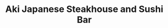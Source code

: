 ---
layout: place
title: "Aki Japanese Steakhouse and Sushi Bar"
permalink: /pennsylvania/altoona/aki-japanese-steakhouse-and-sushi-bar.html
stateAbbr: PA
stateName: Pennsylvania
cityName: Altoona
seo:
  name: "Aki Japanese Steakhouse and Sushi Bar"
  type: Restaurant
  links: http://www.aki2118.com/
description: "Sushi & dramatic tableside teppanyaki-grill dishes in a relaxed restaurant with modern decor. Aki Japanese Steakhouse and Sushi Bar serves delicious sushi in Altoona, Pennsylvania. Try fresh Japanese dishes for a great dining experience. Available for takeout, delivery, lunch, and dinner."
place_id: ChIJ49iN50CRy4kRAfhRX2QeDPI
photos:
  - name: >-
      places/ChIJ49iN50CRy4kRAfhRX2QeDPI/photos/AeeoHcJ9WK7uVh9unCkvEleX_NpMRpBO6neCj6vgz6I5R7Ln8vUHdrVIDZbdXQIbqFWvaOgRJZ9hRuu2j03x5f0BuVgt5ZS1lHUEukKHvmv4J94XvTBEnTqoaWs1cvz-4bWhB2-8zzRLc4IgBZlQY5c680WXoYg4OL8ID9J7n0IMkU2inPufcHi-Vg7UehZMwG3QSnT_SivLVhTCWVO9Oziv9BUHWiyPV5jfl1JscMnnVtSAJ2RSfWOQghPdaQhkq8W1o4a-d_56uhlE6tMAYhPWHMAtEeyrXgvJuU89skLNeeEHRfjeigBnmpaOGH_cwfOophxSdiUhHUZB4C5BOE1HqH6hQmhlXq4fynKQ1m5KryN_Ipsmh0XJ9Rle-4q2pMtCwnGbojQN3v0wr4CtSS2kVDF_3xbk0l5FOCMhmEK4syha3q7R
    widthPx: 4032
    heightPx: 3024
    authorAttributions:
      - displayName: Small Town Guy
        uri: https://maps.google.com/maps/contrib/107930744860058398556
        photoUri: >-
          https://lh3.googleusercontent.com/a-/ALV-UjXU34UNoUqt71cI2BgIwHL9yRKC8ms8_cRDdw1zSN1MsYb-MNK4Bg=s100-p-k-no-mo
    flagContentUri: >-
      https://www.google.com/local/imagery/report/?cb_client=maps_api_places.places_api&image_key=!1e10!2sCIHM0ogKEICAgICRyrqOjgE&hl=en-US
    googleMapsUri: >-
      https://www.google.com/maps/place//data=!3m4!1e2!3m2!1sCIHM0ogKEICAgICRyrqOjgE!2e10!4m2!3m1!1s0x89cb9140e78dd8e3:0xf20c1e645f51f801
  - name: >-
      places/ChIJ49iN50CRy4kRAfhRX2QeDPI/photos/AeeoHcL_VKBwmAGKdoxJMFruN90UeA1So_rVG4Tg0ERJuULrWIoF_LQy6toVQ7NphGxRRs6kezQG5eYFLQUoBzwd57WoIfgXsa1Ba03cFY7frPBsNqA5_vWEXsXn5SeIIVXKZUajO2tLfDXuqBL-B3dnqHl0LF2b9oduuiqstDgmRM12xr-NwaPsSR8y4qOu6Y06hUKjWKap5SgqoJ6d-sCMq2ZcY2N2ESnpg2Aidn5u3sJ9UwQVpVhhCtRU1XanUeFgY9wMgPgNRWgvYjg-NSaDn6K61DbZM5CrLamcjMFD8NAJA_Hwr-DrFLYyvH-xF9gz04feRMXcEO2VQr9JqYbsGdcLERjXPdHoNF4Qa0fjxzjfhAnBkCLA3dOI4-ET2Pd3kw7H4N0cECDT8yJrCMRRiwk_zt8GUdbT-sbQ5UX5lcMiyQ
    widthPx: 4000
    heightPx: 3000
    authorAttributions:
      - displayName: Allen Musselman
        uri: https://maps.google.com/maps/contrib/106563899868368410746
        photoUri: >-
          https://lh3.googleusercontent.com/a/ACg8ocK5E8BDTM1EASPFjWbSYw2y57RIvtNhjCD5-tJNs0UCggnbXQ=s100-p-k-no-mo
    flagContentUri: >-
      https://www.google.com/local/imagery/report/?cb_client=maps_api_places.places_api&image_key=!1e10!2sCIHM0ogKEICAgIDXwv2-Gg&hl=en-US
    googleMapsUri: >-
      https://www.google.com/maps/place//data=!3m4!1e2!3m2!1sCIHM0ogKEICAgIDXwv2-Gg!2e10!4m2!3m1!1s0x89cb9140e78dd8e3:0xf20c1e645f51f801
  - name: >-
      places/ChIJ49iN50CRy4kRAfhRX2QeDPI/photos/AeeoHcKstd0-GpGA0JmM3twaDpLrI_8IKFPgnuzmkdu25vn-z08Y-vsoYmaBgF552K7zL7NzfY2t2lZkDG-W8qTOVhX67Xe6GzmaXHFVv6ZUX6doyIbcgQWL-Zo72GNZxGd3J4dlVOd5FSod8KgxQMFv3z92k0nWRXHt46O8RqSM03st1zFyfjvAzMYCoaQCeTX19RZMQNVs4AqwN4aDA5lMvfPeGqaKd0BEtMYuiWvLNuXMZYThAHFECVJyimnYx_ClKxP--9vD_AgErrmxvYbZd_6Ot_BBJmi7syhRoC4l765bZ8T5VAuNA3EWVrd6hN2tTVpbS7OsPA4LgDZuqC3YQDMcKE0c6iWHTWV9lV75kAeUuv7dUIpgG3EcutMEJqSMhZh3N0ix5_WWSpOCWgFFgvJJWjJ8t8mC3ictDSg41qQ
    widthPx: 3024
    heightPx: 4032
    authorAttributions:
      - displayName: Kerrie McDermott
        uri: https://maps.google.com/maps/contrib/105858883488172230592
        photoUri: >-
          https://lh3.googleusercontent.com/a-/ALV-UjUH3nfTLj25fr9kqG9ybnihToJkh2w6Q63_29W7-ZLzQGnPd8yw=s100-p-k-no-mo
    flagContentUri: >-
      https://www.google.com/local/imagery/report/?cb_client=maps_api_places.places_api&image_key=!1e10!2sCIHM0ogKEICAgMCg4sCAXA&hl=en-US
    googleMapsUri: >-
      https://www.google.com/maps/place//data=!3m4!1e2!3m2!1sCIHM0ogKEICAgMCg4sCAXA!2e10!4m2!3m1!1s0x89cb9140e78dd8e3:0xf20c1e645f51f801
  - name: >-
      places/ChIJ49iN50CRy4kRAfhRX2QeDPI/photos/AeeoHcLKsa5syr5Py8knFggBOJh7JesFXY1c7staKjGuk-DVggUuzAUHHCFKKmJClc50jzd1JiWKFMBXcfBn9OgU13yU_4AHkd6g3bq6y1NtD2LRfGigTegHSDKIPqfU2RpdCZrvQH7-qIUgCaisrC0UTi1egFD6VA4jPzQ9EJSlzwuXHM6qxV8UoMcVquneBzdT8tOhSWFCpMuqKxNVumLI424GDLDfPJXDcgntt3VYr6bsktj0jA3VrN1c-j0CDxZXWI6Vr60WR5YLqj2cXIj-fCPKUX01wawbZiWk7_4mYcsywsITP8k17ajsar3OyzPUEUGfcLdYJVGSVussZf6Bn9K6UnOHp1CCryWxj91qnE3bBa6T3TrXcHdL-XSVCEdzKWXwvqgboShS0ioyLE0HGyVqmXVjIIuMrD8gaR8Rs9VEKRSX
    widthPx: 1944
    heightPx: 2592
    authorAttributions:
      - displayName: Michelle C. Vigeant-Haas
        uri: https://maps.google.com/maps/contrib/116242018508685364637
        photoUri: >-
          https://lh3.googleusercontent.com/a-/ALV-UjXR_k9GuZoqho_KXpCzNqc9nkWEbRLYw-wAQI1cy4siPwNipNjDMg=s100-p-k-no-mo
    flagContentUri: >-
      https://www.google.com/local/imagery/report/?cb_client=maps_api_places.places_api&image_key=!1e10!2sCIHM0ogKEICAgIDdicqx3QE&hl=en-US
    googleMapsUri: >-
      https://www.google.com/maps/place//data=!3m4!1e2!3m2!1sCIHM0ogKEICAgIDdicqx3QE!2e10!4m2!3m1!1s0x89cb9140e78dd8e3:0xf20c1e645f51f801
  - name: >-
      places/ChIJ49iN50CRy4kRAfhRX2QeDPI/photos/AeeoHcJrP1t_GIYQeXgV-vGOor38xeJlxOWDGb1RNKiZ-ltXkYi2GHYysIfPs-2D0N9Ma_tvzcdNZHHWoeYBBIALK2hBPOmRpoDfFQofmWGsHozpvD1UeBlNpkERb9LlPQnSwGVVFkmIFL7zxyUI37uQdH-iKv-WCqAiDGP-erbuFEhlXa6OjZteCDqKyF3yq15Tkbyn76hE0TaoYlJTJK4eJeA_KLy2T359KgYy4p7QpCY2axQDYFmeoisca5LMJSbfGwYsm7Y_AT780CMTiOVikyoJia_XbkAKXmXjsVBh4JH6a9hz-6kp3vanGbGC52DLgIRUqaLyhmgEsM9LmAwR0cvvkMIGgfidKsq024ocLua-JTtL88I9Ioknz3hB_LSKxvzT6VZJmZk33UcU3Y3c7Cegqh8IYR6qB66EC6nPjjRvNWrb
    widthPx: 3024
    heightPx: 4032
    authorAttributions:
      - displayName: Kerrie McDermott
        uri: https://maps.google.com/maps/contrib/105858883488172230592
        photoUri: >-
          https://lh3.googleusercontent.com/a-/ALV-UjUH3nfTLj25fr9kqG9ybnihToJkh2w6Q63_29W7-ZLzQGnPd8yw=s100-p-k-no-mo
    flagContentUri: >-
      https://www.google.com/local/imagery/report/?cb_client=maps_api_places.places_api&image_key=!1e10!2sCIHM0ogKEICAgMCg4sCA3AE&hl=en-US
    googleMapsUri: >-
      https://www.google.com/maps/place//data=!3m4!1e2!3m2!1sCIHM0ogKEICAgMCg4sCA3AE!2e10!4m2!3m1!1s0x89cb9140e78dd8e3:0xf20c1e645f51f801
  - name: >-
      places/ChIJ49iN50CRy4kRAfhRX2QeDPI/photos/AeeoHcL3B17FkqkGCe6FJpGnLLDUtYpHW3YTmCRwe7RoeJSHdr2iuIsl7f6GMumJCSk10duEkxc2GcsTatrAWDmKpJ8s2tQ9glg-KAnoUfDg9iL2QOXh-JTxlX7iZYEeLJoSOYpZ8HEOABfIGAs4Ozbyiwu3Edk5-xV-dhbb1u60tJVWVZiwcjt04hxk-VT_p2YiYIkLBN_D1bNltakzjFYhBnZeZYU9WEhM6FUBwSaCAuS_8cewoaqlvtYFsVFvou7WyC4HCMsbbIZWswwUVNemyL5KRERpJNV3onHZxovKr6p6QobJS9ec5zvNdAnRfDiV3cgONQ0cAjO6eq3kB0UZj7-uO1AdbszWzJoTQhvwPvTm5jRE6D9JIyg2Y8klp3NVXhPNrgAIXU6IHzjgDwv2B2XAZFL90j5saqIGSIGIS602Sg
    widthPx: 3600
    heightPx: 4800
    authorAttributions:
      - displayName: Amber Auberzinski
        uri: https://maps.google.com/maps/contrib/113210382437178731381
        photoUri: >-
          https://lh3.googleusercontent.com/a-/ALV-UjUWJ_r-GaaKjV2CiIuFSqJX5kd8Z9FianBdONem5dIk5Le87Xc9tA=s100-p-k-no-mo
    flagContentUri: >-
      https://www.google.com/local/imagery/report/?cb_client=maps_api_places.places_api&image_key=!1e10!2sCIHM0ogKEICAgICfoaHQUA&hl=en-US
    googleMapsUri: >-
      https://www.google.com/maps/place//data=!3m4!1e2!3m2!1sCIHM0ogKEICAgICfoaHQUA!2e10!4m2!3m1!1s0x89cb9140e78dd8e3:0xf20c1e645f51f801
  - name: >-
      places/ChIJ49iN50CRy4kRAfhRX2QeDPI/photos/AeeoHcK5dzvLWsC2lfvRIl_zQpM07HonDltDRzBvaVN-L5qcydfnG5x424OWVFiy1o0o40zh9EB2rPR_YdwYbQCSGruw_OJmcYCt5SUu69pRRGf-YSZuKFihBnVEJN9FDWnLX4An7RAXmmUAcW7jQcu2oTTRRJwP8_Ctj-04iWnJRMReRFewzbpHbExAmtH4JN5cGvl0VkGL2FuovlcRGojLQRpJKogmrCl9y0tZOu_5HH2v582f6Odi0yNON5MnQ13fdui0A410SfDpQrhcLvMKMRVWqS-UOLuh5G7s45QRpvDp8JmpVn3em5Wcs2P9Vt1lM7OwgUASXiTfVIoCrfrs9qy4cEjTC5uFMfgg1FfrHFV4TD4Gr-UGByDr2eW_55q0tZD4NXNwstUU_-HPwS_um09Sn_7uQcFyx5hD3jwXpLM
    widthPx: 4032
    heightPx: 3024
    authorAttributions:
      - displayName: Elizabeth Barr
        uri: https://maps.google.com/maps/contrib/114051681750179808568
        photoUri: >-
          https://lh3.googleusercontent.com/a-/ALV-UjXQp-IUYjkZjGYwM6puRf0fdvWH233f-mNobLseCJrtOwlqqGQI=s100-p-k-no-mo
    flagContentUri: >-
      https://www.google.com/local/imagery/report/?cb_client=maps_api_places.places_api&image_key=!1e10!2sCIHM0ogKEICAgID4mqv0Rw&hl=en-US
    googleMapsUri: >-
      https://www.google.com/maps/place//data=!3m4!1e2!3m2!1sCIHM0ogKEICAgID4mqv0Rw!2e10!4m2!3m1!1s0x89cb9140e78dd8e3:0xf20c1e645f51f801
  - name: >-
      places/ChIJ49iN50CRy4kRAfhRX2QeDPI/photos/AeeoHcIrK2SH0aAbfSOIQ6Cztvc4DYqKdRuSRE-PxZDeQlchcFNRezJ3GJeYG1yQ0hglHHyx0irtZEOxNFS0VosV5hEkQfCjpfQYdJvWs-A-2gFuOKUekOIchiWdNLNLv7MeomKMYGt85QcRITQs2V1xwpHeMh_KtOEd313w69nIowZ2UPihN4wOkYVnNaWXDlrmtBwpEcnMW9G82uefYmEJePdzB6Mi-NbKzZ5cYMVMyyL0ScwMfvogSBG6J5kgsANEACZ-eSYHYotamOvn6FPfVlA0qbSgpw6hrRbr9IRusm_95-BQby8pl0XcwBKYOcwntbG6kxAvge6AhQiAwMCM1kPVsEwbxfEd5JVs7IBLhPBi9X0bvnbQV7M7O1TdGFUX9z26z7Hxqi0f1UWhILReA45YLdkmMh5RSA54ljUkq2gC6fna
    widthPx: 3060
    heightPx: 4080
    authorAttributions:
      - displayName: Matthew Restauri
        uri: https://maps.google.com/maps/contrib/109646387151158386202
        photoUri: >-
          https://lh3.googleusercontent.com/a-/ALV-UjXLP6oBs0jC3K3XoclheV-NqzBIX47VQyAol01JZQwH3tOZ67KKKQ=s100-p-k-no-mo
    flagContentUri: >-
      https://www.google.com/local/imagery/report/?cb_client=maps_api_places.places_api&image_key=!1e10!2sCIHM0ogKEICAgICryaTX0gE&hl=en-US
    googleMapsUri: >-
      https://www.google.com/maps/place//data=!3m4!1e2!3m2!1sCIHM0ogKEICAgICryaTX0gE!2e10!4m2!3m1!1s0x89cb9140e78dd8e3:0xf20c1e645f51f801
  - name: >-
      places/ChIJ49iN50CRy4kRAfhRX2QeDPI/photos/AeeoHcIVAnYZSWJwjp3eYq8fylTVXX1Oja8rEaq1EXcqAzp0F3OKjxqSw4FYaiZDeeHHWHRRQlYiTeHNEMqfIH2wKhX-ntfAN4Db5j3ix95JqWvLTVCOb5M1NNfmcYHMcAmj-LXA8HxFywFP3sNVulNVFTHLvIbeAxp_XqZCq6Yb5H8mpyg32Xtt35Y43bYs7YRA2YVTFoDNM1El0MdyWL_ODUzi-6VMYqZB5dM-FYRmFvv7rCrfrV3TL4mbkbwwYfIzz648d8bg_NFh8gd_7dFysLFrNkz4Gq9ShfusRXmcWAjuCPCuirZhKVFCgxdSoOTuKqTaAErHNBv3sp3U84k8sT3-ClNmoV5pRcEv5_kG8M-SQYBh2kOpyZWChS6br8GMu8hweyohOc8Yv-g6UmRDKMtE0BVoNX5bJVufJOSfehHNic3z
    widthPx: 3000
    heightPx: 4000
    authorAttributions:
      - displayName: Sam Paule-Woytowiez
        uri: https://maps.google.com/maps/contrib/110050793254680481733
        photoUri: >-
          https://lh3.googleusercontent.com/a/ACg8ocIT0vCmdBviKPn_KLmXNGqu_9NjQaDUT-ZFWAkP_hwalwLo0fc=s100-p-k-no-mo
    flagContentUri: >-
      https://www.google.com/local/imagery/report/?cb_client=maps_api_places.places_api&image_key=!1e10!2sCIHM0ogKEICAgIDhoK-pxwE&hl=en-US
    googleMapsUri: >-
      https://www.google.com/maps/place//data=!3m4!1e2!3m2!1sCIHM0ogKEICAgIDhoK-pxwE!2e10!4m2!3m1!1s0x89cb9140e78dd8e3:0xf20c1e645f51f801
  - name: >-
      places/ChIJ49iN50CRy4kRAfhRX2QeDPI/photos/AeeoHcLDZ9AxD668LrdoZTe0uGVjumQFoaJCiTU2mbGs_rU50MD5X5NBV8Iyuo2fgKTmDP02sJe6V6BVYAOTMHCWjl7jFrUh1f3stfEdc3Sg97yqfNSP_nXrAyCg3Y_-LZLnikqEzVC8UUrH8AVHdPyrHUIWzhKWah-UJM-iH079PEXv9TZJ7roiXMW4OMr7FFXcZgsLiLA_yX0XKr00e9ljJs-NvL_STyiyoH8oNdXDVwbVdRTLUggXkdfRnFI8DIeZ45IErPyNVolcuj2-At2L5kktJemlCGfdWHap2-dq4iDe36OQZZZYKro_2F8jiZ3n5C428Z26XDbImF1-3es3Nmwaf-_THPCmX5TkVJDWQzb-74C8-cQxpjd1bNdLiCXGOrN2Gtt6MskHbIGKhX6b5ARRPHA5unB8L9EkcurEByclCQ
    widthPx: 3000
    heightPx: 4000
    authorAttributions:
      - displayName: Allen Musselman
        uri: https://maps.google.com/maps/contrib/106563899868368410746
        photoUri: >-
          https://lh3.googleusercontent.com/a/ACg8ocK5E8BDTM1EASPFjWbSYw2y57RIvtNhjCD5-tJNs0UCggnbXQ=s100-p-k-no-mo
    flagContentUri: >-
      https://www.google.com/local/imagery/report/?cb_client=maps_api_places.places_api&image_key=!1e10!2sCIHM0ogKEICAgIDVsYmBMg&hl=en-US
    googleMapsUri: >-
      https://www.google.com/maps/place//data=!3m4!1e2!3m2!1sCIHM0ogKEICAgIDVsYmBMg!2e10!4m2!3m1!1s0x89cb9140e78dd8e3:0xf20c1e645f51f801
address: 267 Park Hills Plaza, Altoona, PA 16602, USA
street: 267 Park Hills Plaza
city: Altoona
state: PA
zip: '16602'
country: USA
neighborhood: null
latitude: '40.471552'
longitude: '-78.404770'
accessibility_options:
  wheelchairAccessibleParking: true
  wheelchairAccessibleEntrance: true
  wheelchairAccessibleRestroom: true
  wheelchairAccessibleSeating: true
business_status: OPERATIONAL
name: Aki Japanese Steakhouse and Sushi Bar
google_maps_links:
  directionsUri: >-
    https://www.google.com/maps/dir//''/data=!4m7!4m6!1m1!4e2!1m2!1m1!1s0x89cb9140e78dd8e3:0xf20c1e645f51f801!3e0
  placeUri: https://maps.google.com/?cid=17441348873343858689
  writeAReviewUri: >-
    https://www.google.com/maps/place//data=!4m3!3m2!1s0x89cb9140e78dd8e3:0xf20c1e645f51f801!12e1
  reviewsUri: >-
    https://www.google.com/maps/place//data=!4m4!3m3!1s0x89cb9140e78dd8e3:0xf20c1e645f51f801!9m1!1b1
  photosUri: >-
    https://www.google.com/maps/place//data=!4m3!3m2!1s0x89cb9140e78dd8e3:0xf20c1e645f51f801!10e5
primary_type: Restaurant
opening_hours:
  regular: null
  current: null
secondary_opening_hours:
  regular:
    weekdayDescriptions: null
    type: null
  current:
    weekdayDescriptions: null
    type: null
phone: (814) 942-2118
price_level: PRICE_LEVEL_MODERATE
price_range: $20 &ndash; $30
rating: '4.5'
rating_count: 0
website: http://www.aki2118.com/
reviews:
  - name: >-
      places/ChIJ49iN50CRy4kRAfhRX2QeDPI/reviews/ChdDSUhNMG9nS0VJQ0FnSUNmb2NIbWxBRRAB
    relativePublishTimeDescription: 3 months ago
    rating: 5
    text:
      text: >-
        The best place to go for birthdays and a good time with friends!
        Delicious food and you get a lot for what you pay. If you are new to
        sushi, get the 5th avenue roll!
      languageCode: en
    originalText:
      text: >-
        The best place to go for birthdays and a good time with friends!
        Delicious food and you get a lot for what you pay. If you are new to
        sushi, get the 5th avenue roll!
      languageCode: en
    authorAttribution:
      displayName: Amber Auberzinski
      uri: https://www.google.com/maps/contrib/113210382437178731381/reviews
      photoUri: >-
        https://lh3.googleusercontent.com/a-/ALV-UjUWJ_r-GaaKjV2CiIuFSqJX5kd8Z9FianBdONem5dIk5Le87Xc9tA=s128-c0x00000000-cc-rp-mo-ba3
    publishTime: '2024-12-29T20:02:17.590885Z'
    flagContentUri: >-
      https://www.google.com/local/review/rap/report?postId=ChdDSUhNMG9nS0VJQ0FnSUNmb2NIbWxBRRAB&d=17924085&t=1
    googleMapsUri: >-
      https://www.google.com/maps/reviews/data=!4m6!14m5!1m4!2m3!1sChdDSUhNMG9nS0VJQ0FnSUNmb2NIbWxBRRAB!2m1!1s0x89cb9140e78dd8e3:0xf20c1e645f51f801
  - name: >-
      places/ChIJ49iN50CRy4kRAfhRX2QeDPI/reviews/ChZDSUhNMG9nS0VJQ0FnSUNoNWFLNVJREAE
    relativePublishTimeDescription: a year ago
    rating: 4
    text:
      text: >-
        We have been coming here for at least 5 years and it is most of the time
        good. The waitress and waiters are always so nice. The sushi is most of
        the time very good. The hibachi is good. The bento boxes are okay. We
        did not like the pad Thai. It was kind of flavorless and they did not
        seem to care that we said that we didn’t like it. We always love the
        Philadelphia roll and the California roll. We also like the eel
        cucumber. The white tuna is a little less consistent, but when it is
        good, it is good.
      languageCode: en
    originalText:
      text: >-
        We have been coming here for at least 5 years and it is most of the time
        good. The waitress and waiters are always so nice. The sushi is most of
        the time very good. The hibachi is good. The bento boxes are okay. We
        did not like the pad Thai. It was kind of flavorless and they did not
        seem to care that we said that we didn’t like it. We always love the
        Philadelphia roll and the California roll. We also like the eel
        cucumber. The white tuna is a little less consistent, but when it is
        good, it is good.
      languageCode: en
    authorAttribution:
      displayName: Jenn Gray
      uri: https://www.google.com/maps/contrib/118174013090463322497/reviews
      photoUri: >-
        https://lh3.googleusercontent.com/a/ACg8ocLhhila3CsFOeglAeY7dRjToXTvputuLcjVDT8CER8XgnAcDA=s128-c0x00000000-cc-rp-mo-ba7
    publishTime: '2023-12-25T18:45:32.361251Z'
    flagContentUri: >-
      https://www.google.com/local/review/rap/report?postId=ChZDSUhNMG9nS0VJQ0FnSUNoNWFLNVJREAE&d=17924085&t=1
    googleMapsUri: >-
      https://www.google.com/maps/reviews/data=!4m6!14m5!1m4!2m3!1sChZDSUhNMG9nS0VJQ0FnSUNoNWFLNVJREAE!2m1!1s0x89cb9140e78dd8e3:0xf20c1e645f51f801
  - name: >-
      places/ChIJ49iN50CRy4kRAfhRX2QeDPI/reviews/ChZDSUhNMG9nS0VJQ0FnSURkaWNxeEhREAE
    relativePublishTimeDescription: a year ago
    rating: 5
    text:
      text: >-
        Outstanding sushi! Amazing quality ingredients, especially the raw fish
        and rice. Perfect thickness of rice on rolls (very thin). Pictured is
        the sushi for 2. Quality you would get in a highly rated restaurant in a
        big city! Don't let the poor curb appeal from the outside dissuade you.


        Beautiful decor and nice atmosphere. Very surprising they don't have a
        liquor license. People next to us ordered hibachi meals and the servings
        were huge. We could see the huge flames coming from the hibachi grills
        from where we were sitting across the restaurant.


        Only slightly disappointing was the vegetable tempura. The items were a
        bit greasy as they likely didn't cook at the right temperature. The
        quality for the sushi made up for it!
      languageCode: en
    originalText:
      text: >-
        Outstanding sushi! Amazing quality ingredients, especially the raw fish
        and rice. Perfect thickness of rice on rolls (very thin). Pictured is
        the sushi for 2. Quality you would get in a highly rated restaurant in a
        big city! Don't let the poor curb appeal from the outside dissuade you.


        Beautiful decor and nice atmosphere. Very surprising they don't have a
        liquor license. People next to us ordered hibachi meals and the servings
        were huge. We could see the huge flames coming from the hibachi grills
        from where we were sitting across the restaurant.


        Only slightly disappointing was the vegetable tempura. The items were a
        bit greasy as they likely didn't cook at the right temperature. The
        quality for the sushi made up for it!
      languageCode: en
    authorAttribution:
      displayName: Michelle C. Vigeant-Haas
      uri: https://www.google.com/maps/contrib/116242018508685364637/reviews
      photoUri: >-
        https://lh3.googleusercontent.com/a-/ALV-UjXR_k9GuZoqho_KXpCzNqc9nkWEbRLYw-wAQI1cy4siPwNipNjDMg=s128-c0x00000000-cc-rp-mo-ba4
    publishTime: '2024-02-24T18:28:08.729089Z'
    flagContentUri: >-
      https://www.google.com/local/review/rap/report?postId=ChZDSUhNMG9nS0VJQ0FnSURkaWNxeEhREAE&d=17924085&t=1
    googleMapsUri: >-
      https://www.google.com/maps/reviews/data=!4m6!14m5!1m4!2m3!1sChZDSUhNMG9nS0VJQ0FnSURkaWNxeEhREAE!2m1!1s0x89cb9140e78dd8e3:0xf20c1e645f51f801
  - name: >-
      places/ChIJ49iN50CRy4kRAfhRX2QeDPI/reviews/ChdDSUhNMG9nS0VJQ0FnSURIbWRidnR3RRAB
    relativePublishTimeDescription: 6 months ago
    rating: 5
    text:
      text: >-
        This place is a little gem.. not much to look at from the outside but
        inside is a different story. Kids love the hibachi and the sushi is
        delicious. You definitely get what you pay for and will leave with a box
        of your leftovers for later!
      languageCode: en
    originalText:
      text: >-
        This place is a little gem.. not much to look at from the outside but
        inside is a different story. Kids love the hibachi and the sushi is
        delicious. You definitely get what you pay for and will leave with a box
        of your leftovers for later!
      languageCode: en
    authorAttribution:
      displayName: Sandy Rhodes
      uri: https://www.google.com/maps/contrib/104022896846892177353/reviews
      photoUri: >-
        https://lh3.googleusercontent.com/a-/ALV-UjVPjJ9P1JRaHOPBo1tFe_D9YWn6m8uP8zRD_Klf0m02RXchtD0=s128-c0x00000000-cc-rp-mo-ba4
    publishTime: '2024-09-17T18:20:15.999655Z'
    flagContentUri: >-
      https://www.google.com/local/review/rap/report?postId=ChdDSUhNMG9nS0VJQ0FnSURIbWRidnR3RRAB&d=17924085&t=1
    googleMapsUri: >-
      https://www.google.com/maps/reviews/data=!4m6!14m5!1m4!2m3!1sChdDSUhNMG9nS0VJQ0FnSURIbWRidnR3RRAB!2m1!1s0x89cb9140e78dd8e3:0xf20c1e645f51f801
  - name: >-
      places/ChIJ49iN50CRy4kRAfhRX2QeDPI/reviews/ChdDSUhNMG9nS0VJQ0FnTUN3MjlyNW1RRRAB
    relativePublishTimeDescription: 3 weeks ago
    rating: 5
    text:
      text: >-
        It was an amazing experience. Was my first time having hibachi and I
        really enjoyed it!
      languageCode: en
    originalText:
      text: >-
        It was an amazing experience. Was my first time having hibachi and I
        really enjoyed it!
      languageCode: en
    authorAttribution:
      displayName: Angeline
      uri: https://www.google.com/maps/contrib/114869820612841385198/reviews
      photoUri: >-
        https://lh3.googleusercontent.com/a-/ALV-UjWjtfie2wvjAQEMgKPVnpKwqm-UiVPBA8OIwqWy6qKNRwJqYizOfg=s128-c0x00000000-cc-rp-mo
    publishTime: '2025-03-21T11:18:10.640825Z'
    flagContentUri: >-
      https://www.google.com/local/review/rap/report?postId=ChdDSUhNMG9nS0VJQ0FnTUN3MjlyNW1RRRAB&d=17924085&t=1
    googleMapsUri: >-
      https://www.google.com/maps/reviews/data=!4m6!14m5!1m4!2m3!1sChdDSUhNMG9nS0VJQ0FnTUN3MjlyNW1RRRAB!2m1!1s0x89cb9140e78dd8e3:0xf20c1e645f51f801
parking_options:
  freeParkingLot: true
  freeStreetParking: true
  valetParking: false
payment_options:
  acceptsCreditCards: true
  acceptsDebitCards: true
  acceptsCashOnly: false
  acceptsNfc: true
allow_dogs: null
curbside_pickup: null
delivery: true
dine_in: true
good_for_children: true
good_for_groups: true
good_for_sports: false
live_music: false
menu_for_children: true
outdoor_seating: null
reservable: true
restroom: true
serves_beer: true
serves_breakfast: false
serves_brunch: null
serves_cocktails: null
serves_coffee: true
serves_dinner: true
serves_dessert: true
serves_lunch: true
serves_vegetarian_food: null
serves_wine: null
takeout: true
update_category: essentials
summary: >-
  Sushi & dramatic tableside teppanyaki-grill dishes in a relaxed restaurant
  with modern decor.

---